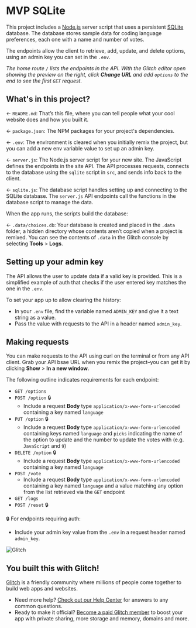 # MVP SQLite

This project includes a [Node.js](https://nodejs.org/en/about/) server script that uses a persistent [SQLite](https://www.sqlite.org) database. The database stores sample data for coding language preferences, each one with a name and number of votes.

The endpoints allow the client to retrieve, add, update, and delete options, using an admin key you can set in the `.env`.

_The home route `/` lists the endpoints in the API. With the Glitch editor open showing the preview on the right, click __Change URL__ and add `options` to the end to see the first `GET` request._

## What's in this project?

← `README.md`: That’s this file, where you can tell people what your cool website does and how you built it.

← `package.json`: The NPM packages for your project's dependencies.

← `.env`: The environment is cleared when you initially remix the project, but you can add a new env variable value to set up an admin key.

← `server.js`: The Node.js server script for your new site. The JavaScript defines the endpoints in the site API. The API processes requests, connects to the database using the `sqlite` script in `src`, and sends info back to the client.

← `sqlite.js`: The database script handles setting up and connecting to the SQLite database. The `server.js` API endpoints call the functions in the database script to manage the data.

When the app runs, the scripts build the database:

← `.data/choices.db`: Your database is created and placed in the `.data` folder, a hidden directory whose contents aren’t copied when a project is remixed. You can see the contents of `.data` in the Glitch console by selecting __Tools__ >  __Logs__.

## Setting up your admin key

The API allows the user to update data if a valid key is provided. This is a simplified example of auth that checks if the user entered key matches the one in the `.env`.

To set your app up to allow clearing the history:

* In your `.env` file, find the variable named `ADMIN_KEY` and give it a text string as a value.
* Pass the value with requests to the API in a header named `admin_key`.

## Making requests

You can make requests to the API using curl on the terminal or from any API client. Grab your API bsae URL when you remix the project–you can get it by clicking __Show__ > __In a new window__.

The following outline indicates requirements for each endpoint:

* `GET /options`
* `POST /option` 🔒
  * Include a request __Body__ type `application/x-www-form-urlencoded` containing a key named `language`
* `PUT /option` 🔒
  * Include a request __Body__ type `application/x-www-form-urlencoded` containing keys named `language` and `picks` indicating the name of the option to update and the number to update the votes with (e.g. `JavaScript` and `9`)
* `DELETE /option` 🔒
  * Include a request __Body__ type `application/x-www-form-urlencoded` containing a key named `language`
* `POST /vote`
  * Include a request __Body__ type `application/x-www-form-urlencoded` containing a key named `language` and a value matching any option from the list retrieved via the `GET` endpoint
* `GET /logs`
* `POST /reset` 🔒

🔒 For endpoints requiring auth:
* Include your admin key value from the `.env` in a request header named `admin_key`.

![Glitch](https://cdn.glitch.com/a9975ea6-8949-4bab-addb-8a95021dc2da%2FLogo_Color.svg?v=1602781328576)

## You built this with Glitch!

[Glitch](https://glitch.com) is a friendly community where millions of people come together to build web apps and websites.

- Need more help? [Check out our Help Center](https://help.glitch.com/) for answers to any common questions.
- Ready to make it official? [Become a paid Glitch member](https://glitch.com/pricing) to boost your app with private sharing, more storage and memory, domains and more.
